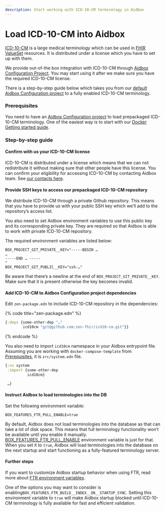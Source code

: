 ```yaml
---
description: Start working with ICD-10-CM terminology in Aidbox
---
```


# Load ICD-10-CM into Aidbox

[ICD-10-CM](https://www.cdc.gov/nchs/icd/icd-10-cm.htm) is a large medical terminology which can be used in [FHIR ValueSet](http://hl7.org/fhir/valueset.html) resources. It is distributed under a license which you have to set up with them.

We provide out-of-the box integration with ICD-10-CM through [Aidbox Configuration Project](../../../aidbox-configuration/aidbox-zen-lang-project/). You may start using it after we make sure you have the required ICD-10-CM license.

There is a step-by-step guide below which takes you from our [default Aidbox Configuration project](https://github.com/Aidbox/aidbox-docker-compose) to a fully enabled ICD-10-CM terminology.

### Prerequisites

You need to have an [Aidbox Configuration project](../../../getting-started/installation/) to load prepackaged ICD-10-CM terminology. One of the easiest way is to start with our [Docker Getting started guide](../../../getting-started/run-aidbox/run-aidbox-locally-with-docker.md).

### Step-by-step guide

#### Confirm with us your ICD-10-CM license

ICD-10-CM is distributed under a license which means that we can not redistribute it without making sure that other people have this license. You can confirm your eligibility for accessing ICD-10-CM by contacting Aidbox team. See [our contacts here](../../../overview/contact-us.md).

#### Provide SSH keys to access our prepackaged ICD-10-CM repository

We distribute ICD-10-CM through a private Github repository. This means that you have to provide us with your public SSH key which we’ll add to the repository’s access list.

You also need to set Aidbox environment variables to use this public key and its corresponding private key. They are required so that Aidbox is able to work with private ICD-10-CM repository.

The required environment variables are listed below:

```shell
BOX_PROJECT_GIT_PRIVATE__KEY="-----BEGIN …
…
-----END … -----
"
BOX_PROJECT_GIT_PUBLIC__KEY="ssh-…"
```

Be aware that there’s a newline at the end of `BOX_PROJECT_GIT_PRIVATE__KEY`. Make sure that it is present otherwise the key becomes invalid.

#### Add ICD-10-CM to Aidbox Configuration project dependencies

Edit `zen-package.edn` to include ICD-10-CM repository in the dependencies:

{% code title="zen-package.edn" %}
```clojure
{:deps {some-other-dep "…"
        icd10cm "git@github.com:zen-fhir/icd10-cm.git"}}
```
{% endcode %}

You also need to import `icd10cm` namespace in your Aidbox entrypoint file. Assuming you are working with `docker-compose-template` from [Prerequisites](load-icd-10-cm-into-aidbox.md#prerequisites), it is `zrc/system.edn` file.

```clojure
{:ns system
 :import {some-other-dep
          icd10cm}

 …}
```

#### Instruct Aidbox to load terminologies into the DB

Set the following environment variable:

```
BOX_FEATURES_FTR_PULL_ENABLE=true
```

By default, Aidbox does not load terminologies into the database as that can take a lot of disk space. This means that full terminology functionality won’t be available until you enable it manually. [BOX\_FEATURES\_FTR\_PULL\_ENABLE](../../../reference/configuration/environment-variables/ftr.md) environment variable is just for that. When you set it to `true`, Aidbox will load terminologies into the database on the next startup and start functioning as a fully-featured terminology server.

#### Further steps

If you want to customize Aidbox startup behavior when using FTR, read more about [FTR environment variables](../../../reference/configuration/environment-variables/ftr.md).

One of the options you may want to consider is enabling`BOX_FEATURES_FTR_BUILD__INDEX__ON__STARTUP_SYNC`. Setting this environment variable to `true` will make Aidbox startup blocked until ICD-10-CM terminology is fully available for fast and efficient validation.
